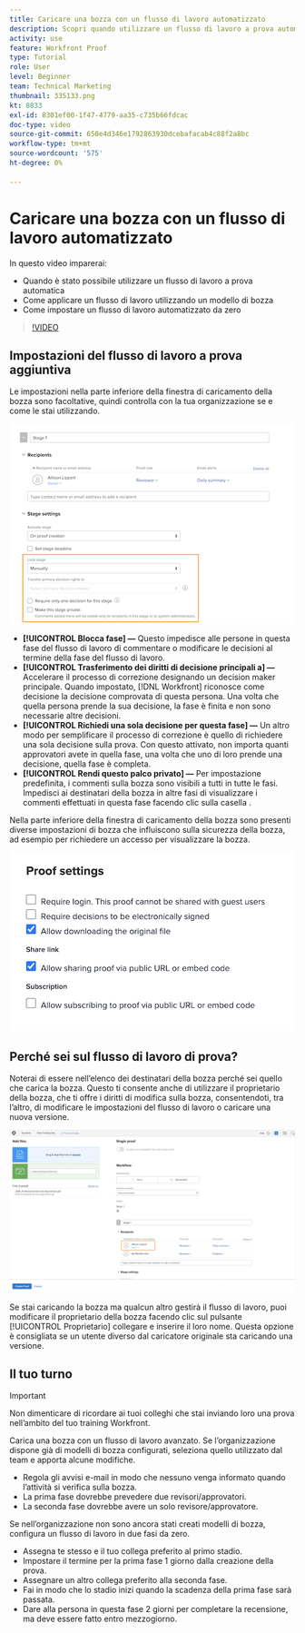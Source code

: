 ```yaml
---
title: Caricare una bozza con un flusso di lavoro automatizzato
description: Scopri quando utilizzare un flusso di lavoro a prova automatica, come applicare un flusso di lavoro utilizzando un modello di bozza e come impostare un flusso di lavoro automatizzato da zero.
activity: use
feature: Workfront Proof
type: Tutorial
role: User
level: Beginner
team: Technical Marketing
thumbnail: 335133.png
kt: 8833
exl-id: 8301ef00-1f47-4779-aa35-c735b66fdcac
doc-type: video
source-git-commit: 650e4d346e1792863930dcebafacab4c88f2a8bc
workflow-type: tm+mt
source-wordcount: '575'
ht-degree: 0%

---
```


# Caricare una bozza con un flusso di lavoro automatizzato

In questo video imparerai:

* Quando è stato possibile utilizzare un flusso di lavoro a prova automatica
* Come applicare un flusso di lavoro utilizzando un modello di bozza
* Come impostare un flusso di lavoro automatizzato da zero

>[!VIDEO](https://video.tv.adobe.com/v/335133/?quality=12&learn=on)



## Impostazioni del flusso di lavoro a prova aggiuntiva

Le impostazioni nella parte inferiore della finestra di caricamento della bozza sono facoltative, quindi controlla con la tua organizzazione se e come le stai utilizzando.

![Un&#39;immagine del [!UICONTROL Nuova bozza ]finestra con [!UICONTROL Impostazioni dello stage] evidenziato.](assets/additional-proof-workflow-settings.png)

* **[!UICONTROL Blocca fase] —** Questo impedisce alle persone in questa fase del flusso di lavoro di commentare o modificare le decisioni al termine della fase del flusso di lavoro.
* **[!UICONTROL Trasferimento dei diritti di decisione principali a] —** Accelerare il processo di correzione designando un decision maker principale. Quando impostato, [!DNL Workfront] riconosce come decisione la decisione comprovata di questa persona. Una volta che quella persona prende la sua decisione, la fase è finita e non sono necessarie altre decisioni.
* **[!UICONTROL Richiedi una sola decisione per questa fase] —** Un altro modo per semplificare il processo di correzione è quello di richiedere una sola decisione sulla prova. Con questo attivato, non importa quanti approvatori avete in quella fase, una volta che uno di loro prende una decisione, quella fase è completa.
* **[!UICONTROL Rendi questo palco privato] —** Per impostazione predefinita, i commenti sulla bozza sono visibili a tutti in tutte le fasi. Impedisci ai destinatari della bozza in altre fasi di visualizzare i commenti effettuati in questa fase facendo clic sulla casella .

Nella parte inferiore della finestra di caricamento della bozza sono presenti diverse impostazioni di bozza che influiscono sulla sicurezza della bozza, ad esempio per richiedere un accesso per visualizzare la bozza.

<!--
Learn more about these in the Proof settings section of the Configure a proof article.
-->

![Un&#39;immagine del [!UICONTROL Impostazioni di bozza] della finestra di caricamento della bozza.](assets/additional-proof-workflow-settings-2.png)

<!--
### Learn more
* Automated workflow overview
* Automated workflow stages overview
-->

<!--
### Guides
* Plan an advanced workflow worksheet
-->

## Perché sei sul flusso di lavoro di prova?

Noterai di essere nell’elenco dei destinatari della bozza perché sei quello che carica la bozza. Questo ti consente anche di utilizzare il proprietario della bozza, che ti offre i diritti di modifica sulla bozza, consentendoti, tra l’altro, di modificare le impostazioni del flusso di lavoro o caricare una nuova versione.

![Immagine della finestra di caricamento della bozza con il proprietario della bozza evidenziato nell’elenco dei destinatari.](assets/proof-owner.png)

Se stai caricando la bozza ma qualcun altro gestirà il flusso di lavoro, puoi modificare il proprietario della bozza facendo clic sul pulsante [!UICONTROL Proprietario] collegare e inserire il loro nome. Questa opzione è consigliata se un utente diverso dal caricatore originale sta caricando una versione.

## Il tuo turno

>[!IMPORTANT]
>
>Non dimenticare di ricordare ai tuoi colleghi che stai inviando loro una prova nell’ambito del tuo training Workfront.


Carica una bozza con un flusso di lavoro avanzato. Se l’organizzazione dispone già di modelli di bozza configurati, seleziona quello utilizzato dal team e apporta alcune modifiche.

* Regola gli avvisi e-mail in modo che nessuno venga informato quando l’attività si verifica sulla bozza.
* La prima fase dovrebbe prevedere due revisori/approvatori.
* La seconda fase dovrebbe avere un solo revisore/approvatore.

Se nell’organizzazione non sono ancora stati creati modelli di bozza, configura un flusso di lavoro in due fasi da zero.

* Assegna te stesso e il tuo collega preferito al primo stadio.
* Impostare il termine per la prima fase 1 giorno dalla creazione della prova.
* Assegnare un altro collega preferito alla seconda fase.
* Fai in modo che lo stadio inizi quando la scadenza della prima fase sarà passata.
* Dare alla persona in questa fase 2 giorni per completare la recensione, ma deve essere fatto entro mezzogiorno.


